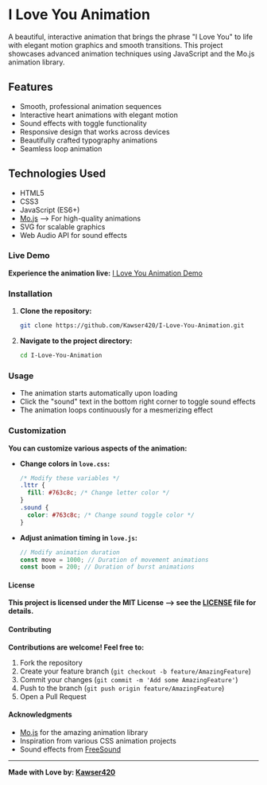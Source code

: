# I Love You Animation

A beautiful, interactive animation that brings the phrase "I Love You" to life with elegant motion graphics and smooth transitions. This project showcases advanced animation techniques using JavaScript and the Mo.js animation library.

## Features

- Smooth, professional animation sequences
- Interactive heart animations with elegant motion
- Sound effects with toggle functionality
- Responsive design that works across devices
- Beautifully crafted typography animations
- Seamless loop animation

## Technologies Used

- HTML5
- CSS3
- JavaScript (ES6+)
- [Mo.js](https://mojs.github.io/) --> For high-quality animations
- SVG for scalable graphics
- Web Audio API for sound effects

### Live Demo

**Experience the animation live:** [I Love You Animation Demo](https://kawser420.github.io/I-Love-You-Animation/)

### Installation

1. **Clone the repository:**

   ```bash
   git clone https://github.com/Kawser420/I-Love-You-Animation.git
   ```

2. **Navigate to the project directory:**

   ```bash
   cd I-Love-You-Animation
   ```

### Usage

- The animation starts automatically upon loading
- Click the "sound" text in the bottom right corner to toggle sound effects
- The animation loops continuously for a mesmerizing effect

### Customization

**You can customize various aspects of the animation:**

- **Change colors in `love.css`:**

  ```css
  /* Modify these variables */
  .lttr {
    fill: #763c8c; /* Change letter color */
  }
  .sound {
    color: #763c8c; /* Change sound toggle color */
  }
  ```

- **Adjust animation timing in `love.js`:**
  ```javascript
  // Modify animation duration
  const move = 1000; // Duration of movement animations
  const boom = 200; // Duration of burst animations
  ```

#### License

**This project is licensed under the MIT License --> see the [LICENSE](LICENSE) file for details.**

#### Contributing

**Contributions are welcome! Feel free to:**

1. Fork the repository
2. Create your feature branch (`git checkout -b feature/AmazingFeature`)
3. Commit your changes (`git commit -m 'Add some AmazingFeature'`)
4. Push to the branch (`git push origin feature/AmazingFeature`)
5. Open a Pull Request

#### Acknowledgments

- [Mo.js](https://mojs.github.io/) for the amazing animation library
- Inspiration from various CSS animation projects
- Sound effects from [FreeSound](https://freesound.org/)

---

**Made with Love by: [Kawser420](https://github.com/Kawser420)**
